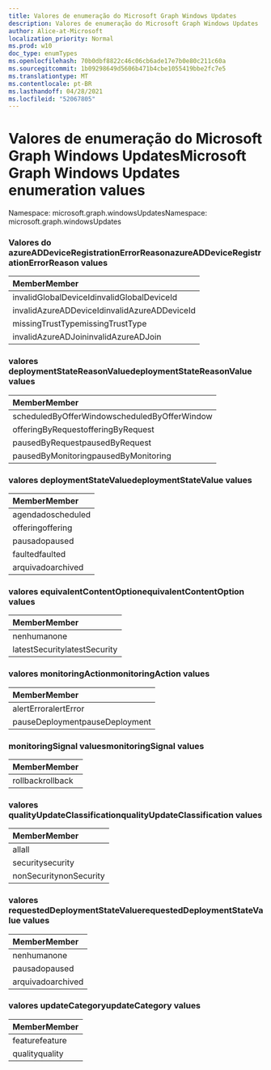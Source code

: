 ```yaml
---
title: Valores de enumeração do Microsoft Graph Windows Updates
description: Valores de enumeração do Microsoft Graph Windows Updates
author: Alice-at-Microsoft
localization_priority: Normal
ms.prod: w10
doc_type: enumTypes
ms.openlocfilehash: 70b0dbf8822c46c06cb6ade17e7b0e80c211c60a
ms.sourcegitcommit: 1b09298649d5606b471b4cbe1055419bbe2fc7e5
ms.translationtype: MT
ms.contentlocale: pt-BR
ms.lasthandoff: 04/28/2021
ms.locfileid: "52067805"
---
```

# <a name="microsoft-graph-windows-updates-enumeration-values"></a><span data-ttu-id="41bc5-103">Valores de enumeração do Microsoft Graph Windows Updates</span><span class="sxs-lookup"><span data-stu-id="41bc5-103">Microsoft Graph Windows Updates enumeration values</span></span>

<span data-ttu-id="41bc5-104">Namespace: microsoft.graph.windowsUpdates</span><span class="sxs-lookup"><span data-stu-id="41bc5-104">Namespace: microsoft.graph.windowsUpdates</span></span>

### <a name="azureaddeviceregistrationerrorreason-values"></a><span data-ttu-id="41bc5-105">Valores do azureADDeviceRegistrationErrorReason</span><span class="sxs-lookup"><span data-stu-id="41bc5-105">azureADDeviceRegistrationErrorReason values</span></span> 

|<span data-ttu-id="41bc5-106">Member</span><span class="sxs-lookup"><span data-stu-id="41bc5-106">Member</span></span>|
|:---|
|<span data-ttu-id="41bc5-107">invalidGlobalDeviceId</span><span class="sxs-lookup"><span data-stu-id="41bc5-107">invalidGlobalDeviceId</span></span>|
|<span data-ttu-id="41bc5-108">invalidAzureADDeviceId</span><span class="sxs-lookup"><span data-stu-id="41bc5-108">invalidAzureADDeviceId</span></span>|
|<span data-ttu-id="41bc5-109">missingTrustType</span><span class="sxs-lookup"><span data-stu-id="41bc5-109">missingTrustType</span></span>|
|<span data-ttu-id="41bc5-110">invalidAzureADJoin</span><span class="sxs-lookup"><span data-stu-id="41bc5-110">invalidAzureADJoin</span></span>|

### <a name="deploymentstatereasonvalue-values"></a><span data-ttu-id="41bc5-111">valores deploymentStateReasonValue</span><span class="sxs-lookup"><span data-stu-id="41bc5-111">deploymentStateReasonValue values</span></span> 

|<span data-ttu-id="41bc5-112">Member</span><span class="sxs-lookup"><span data-stu-id="41bc5-112">Member</span></span>|
|:---|
|<span data-ttu-id="41bc5-113">scheduledByOfferWindow</span><span class="sxs-lookup"><span data-stu-id="41bc5-113">scheduledByOfferWindow</span></span>|
|<span data-ttu-id="41bc5-114">offeringByRequest</span><span class="sxs-lookup"><span data-stu-id="41bc5-114">offeringByRequest</span></span>|
|<span data-ttu-id="41bc5-115">pausedByRequest</span><span class="sxs-lookup"><span data-stu-id="41bc5-115">pausedByRequest</span></span>|
|<span data-ttu-id="41bc5-116">pausedByMonitoring</span><span class="sxs-lookup"><span data-stu-id="41bc5-116">pausedByMonitoring</span></span>|

### <a name="deploymentstatevalue-values"></a><span data-ttu-id="41bc5-117">valores deploymentStateValue</span><span class="sxs-lookup"><span data-stu-id="41bc5-117">deploymentStateValue values</span></span> 

|<span data-ttu-id="41bc5-118">Member</span><span class="sxs-lookup"><span data-stu-id="41bc5-118">Member</span></span>|
|:---|
|<span data-ttu-id="41bc5-119">agendado</span><span class="sxs-lookup"><span data-stu-id="41bc5-119">scheduled</span></span>|
|<span data-ttu-id="41bc5-120">offering</span><span class="sxs-lookup"><span data-stu-id="41bc5-120">offering</span></span>|
|<span data-ttu-id="41bc5-121">pausado</span><span class="sxs-lookup"><span data-stu-id="41bc5-121">paused</span></span>|
|<span data-ttu-id="41bc5-122">faulted</span><span class="sxs-lookup"><span data-stu-id="41bc5-122">faulted</span></span>|
|<span data-ttu-id="41bc5-123">arquivado</span><span class="sxs-lookup"><span data-stu-id="41bc5-123">archived</span></span>|

### <a name="equivalentcontentoption-values"></a><span data-ttu-id="41bc5-124">valores equivalentContentOption</span><span class="sxs-lookup"><span data-stu-id="41bc5-124">equivalentContentOption values</span></span> 

|<span data-ttu-id="41bc5-125">Member</span><span class="sxs-lookup"><span data-stu-id="41bc5-125">Member</span></span>|
|:---|
|<span data-ttu-id="41bc5-126">nenhuma</span><span class="sxs-lookup"><span data-stu-id="41bc5-126">none</span></span>|
|<span data-ttu-id="41bc5-127">latestSecurity</span><span class="sxs-lookup"><span data-stu-id="41bc5-127">latestSecurity</span></span>|

### <a name="monitoringaction-values"></a><span data-ttu-id="41bc5-128">valores monitoringAction</span><span class="sxs-lookup"><span data-stu-id="41bc5-128">monitoringAction values</span></span> 

|<span data-ttu-id="41bc5-129">Member</span><span class="sxs-lookup"><span data-stu-id="41bc5-129">Member</span></span>|
|:---|
|<span data-ttu-id="41bc5-130">alertError</span><span class="sxs-lookup"><span data-stu-id="41bc5-130">alertError</span></span>|
|<span data-ttu-id="41bc5-131">pauseDeployment</span><span class="sxs-lookup"><span data-stu-id="41bc5-131">pauseDeployment</span></span>|

### <a name="monitoringsignal-values"></a><span data-ttu-id="41bc5-132">monitoringSignal values</span><span class="sxs-lookup"><span data-stu-id="41bc5-132">monitoringSignal values</span></span> 

|<span data-ttu-id="41bc5-133">Member</span><span class="sxs-lookup"><span data-stu-id="41bc5-133">Member</span></span>|
|:---|
|<span data-ttu-id="41bc5-134">rollback</span><span class="sxs-lookup"><span data-stu-id="41bc5-134">rollback</span></span>|

### <a name="qualityupdateclassification-values"></a><span data-ttu-id="41bc5-135">valores qualityUpdateClassification</span><span class="sxs-lookup"><span data-stu-id="41bc5-135">qualityUpdateClassification values</span></span> 

|<span data-ttu-id="41bc5-136">Member</span><span class="sxs-lookup"><span data-stu-id="41bc5-136">Member</span></span>|
|:---|
|<span data-ttu-id="41bc5-137">all</span><span class="sxs-lookup"><span data-stu-id="41bc5-137">all</span></span>|
|<span data-ttu-id="41bc5-138">security</span><span class="sxs-lookup"><span data-stu-id="41bc5-138">security</span></span>|
|<span data-ttu-id="41bc5-139">nonSecurity</span><span class="sxs-lookup"><span data-stu-id="41bc5-139">nonSecurity</span></span>|

### <a name="requesteddeploymentstatevalue-values"></a><span data-ttu-id="41bc5-140">valores requestedDeploymentStateValue</span><span class="sxs-lookup"><span data-stu-id="41bc5-140">requestedDeploymentStateValue values</span></span> 

|<span data-ttu-id="41bc5-141">Member</span><span class="sxs-lookup"><span data-stu-id="41bc5-141">Member</span></span>|
|:---|
|<span data-ttu-id="41bc5-142">nenhuma</span><span class="sxs-lookup"><span data-stu-id="41bc5-142">none</span></span>|
|<span data-ttu-id="41bc5-143">pausado</span><span class="sxs-lookup"><span data-stu-id="41bc5-143">paused</span></span>|
|<span data-ttu-id="41bc5-144">arquivado</span><span class="sxs-lookup"><span data-stu-id="41bc5-144">archived</span></span>|

### <a name="updatecategory-values"></a><span data-ttu-id="41bc5-145">valores updateCategory</span><span class="sxs-lookup"><span data-stu-id="41bc5-145">updateCategory values</span></span> 

|<span data-ttu-id="41bc5-146">Member</span><span class="sxs-lookup"><span data-stu-id="41bc5-146">Member</span></span>|
|:---|
|<span data-ttu-id="41bc5-147">feature</span><span class="sxs-lookup"><span data-stu-id="41bc5-147">feature</span></span>|
|<span data-ttu-id="41bc5-148">quality</span><span class="sxs-lookup"><span data-stu-id="41bc5-148">quality</span></span>|

<!--
{
  "type": "#page.annotation",
  "namespace": "microsoft.graph.windowsUpdates"
}
-->
